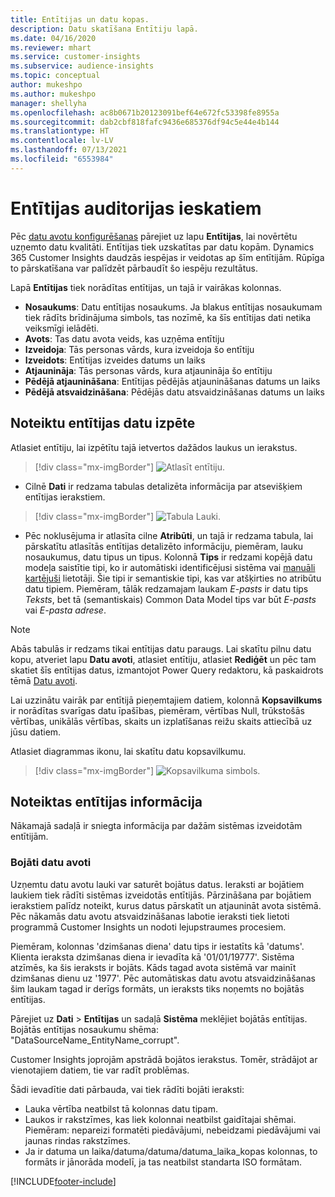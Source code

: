 ```yaml
---
title: Entītijas un datu kopas.
description: Datu skatīšana Entītiju lapā.
ms.date: 04/16/2020
ms.reviewer: mhart
ms.service: customer-insights
ms.subservice: audience-insights
ms.topic: conceptual
author: mukeshpo
ms.author: mukeshpo
manager: shellyha
ms.openlocfilehash: ac8b0671b20123091bef64e672fc53398fe8955a
ms.sourcegitcommit: dab2cbf818fafc9436e685376df94c5e44e4b144
ms.translationtype: HT
ms.contentlocale: lv-LV
ms.lasthandoff: 07/13/2021
ms.locfileid: "6553984"
---
```

# <a name="entities-in-audience-insights"></a>Entītijas auditorijas ieskatiem

Pēc [datu avotu konfigurēšanas](data-sources.md) pārejiet uz lapu **Entītijas**, lai novērtētu uzņemto datu kvalitāti. Entītijas tiek uzskatītas par datu kopām. Dynamics 365 Customer Insights daudzās iespējas ir veidotas ap šīm entītijām. Rūpīga to pārskatīšana var palīdzēt pārbaudīt šo iespēju rezultātus.

Lapā **Entītijas** tiek norādītas entītijas, un tajā ir vairākas kolonnas.

- **Nosaukums**: Datu entītijas nosaukums. Ja blakus entītijas nosaukumam tiek rādīts brīdinājuma simbols, tas nozīmē, ka šīs entītijas dati netika veiksmīgi ielādēti.
- **Avots**: Tas datu avota veids, kas uzņēma entītiju
- **Izveidoja**: Tās personas vārds, kura izveidoja šo entītiju
- **Izveidots**: Entītijas izveides datums un laiks
- **Atjaunināja**: Tās personas vārds, kura atjaunināja šo entītiju
- **Pēdējā atjaunināšana**: Entītijas pēdējās atjaunināšanas datums un laiks
- **Pēdējā atsvaidzināšana**: Pēdējās datu atsvaidzināšanas datums un laiks

## <a name="explore-a-specific-entitys-data"></a>Noteiktu entītijas datu izpēte

Atlasiet entītiju, lai izpētītu tajā ietvertos dažādos laukus un ierakstus.

> [!div class="mx-imgBorder"]
> ![Atlasīt entītiju.](media/data-manager-entities-data.png "Entītijas atlase")

- Cilnē **Dati** ir redzama tabulas detalizēta informācija par atsevišķiem entītijas ierakstiem.

> [!div class="mx-imgBorder"]
> ![Tabula Lauki.](media/data-manager-entities-fields.PNG "Tabula Lauki")

- Pēc noklusējuma ir atlasīta cilne **Atribūti**, un tajā ir redzama tabula, lai pārskatītu atlasītās entītijas detalizēto informāciju, piemēram, lauku nosaukumus, datu tipus un tipus. Kolonnā **Tips** ir redzami kopējā datu modeļa saistītie tipi, ko ir automātiski identificējusi sistēma vai [manuāli kartējuši](map-entities.md) lietotāji. Šie tipi ir semantiskie tipi, kas var atšķirties no atribūtu datu tipiem. Piemēram, tālāk redzamajam laukam *E-pasts* ir datu tips *Teksts*, bet tā (semantiskais) Common Data Model tips var būt *E-pasts* vai *E-pasta adrese*.

> [!NOTE]
> Abās tabulās ir redzams tikai entītijas datu paraugs. Lai skatītu pilnu datu kopu, atveriet lapu **Datu avoti**, atlasiet entītiju, atlasiet **Rediģēt** un pēc tam skatiet šīs entītijas datus, izmantojot Power Query redaktoru, kā paskaidrots tēmā [Datu avoti](data-sources.md).

Lai uzzinātu vairāk par entītijā pieņemtajiem datiem, kolonnā **Kopsavilkums** ir norādītas svarīgas datu īpašības, piemēram, vērtības Null, trūkstošās vērtības, unikālās vērtības, skaits un izplatīšanas reižu skaits attiecībā uz jūsu datiem.

Atlasiet diagrammas ikonu, lai skatītu datu kopsavilkumu.

> [!div class="mx-imgBorder"]
> ![Kopsavilkuma simbols.](media/data-manager-entities-summary.png "Tabula Datu kopsavilkums")

## <a name="entity-specific-information"></a>Noteiktas entītijas informācija

Nākamajā sadaļā ir sniegta informācija par dažām sistēmas izveidotām entītijām.

### <a name="corrupted-data-sources"></a>Bojāti datu avoti

Uzņemtu datu avotu lauki var saturēt bojātus datus. Ieraksti ar bojātiem laukiem tiek rādīti sistēmas izveidotās entītijās. Pārzināšana par bojātiem ierakstiem palīdz noteikt, kurus datus pārskatīt un atjaunināt avota sistēmā. Pēc nākamās datu avotu atsvaidzināšanas labotie ieraksti tiek lietoti programmā Customer Insights un nodoti lejupstraumes procesiem. 

Piemēram, kolonnas 'dzimšanas diena' datu tips ir iestatīts kā 'datums'. Klienta ieraksta dzimšanas diena ir ievadīta kā '01/01/19777'. Sistēma atzīmēs, ka šis ieraksts ir bojāts. Kāds tagad avota sistēmā var mainīt dzimšanas dienu uz '1977'. Pēc automātiskas datu avotu atsvaidzināšanas šim laukam tagad ir derīgs formāts, un ieraksts tiks noņemts no bojātās entītijas. 

Pārejiet uz **Dati** > **Entītijas** un sadaļā **Sistēma** meklējiet bojātās entītijas. Bojātās entītijas nosaukumu shēma: "DataSourceName_EntityName_corrupt".

Customer Insights joprojām apstrādā bojātos ierakstus. Tomēr, strādājot ar vienotajiem datiem, tie var radīt problēmas.

Šādi ievadītie dati pārbauda, vai tiek rādīti bojāti ieraksti: 

- Lauka vērtība neatbilst tā kolonnas datu tipam.
- Laukos ir rakstzīmes, kas liek kolonnai neatbilst gaidītajai shēmai. Piemēram: nepareizi formatēti piedāvājumi, nebeidzami piedāvājumi vai jaunas rindas rakstzīmes.
- Ja ir datuma un laika/datuma/datuma/datuma_laika_kopas kolonnas, to formāts ir jānorāda modelī, ja tas neatbilst standarta ISO formātam.



[!INCLUDE[footer-include](../includes/footer-banner.md)]
